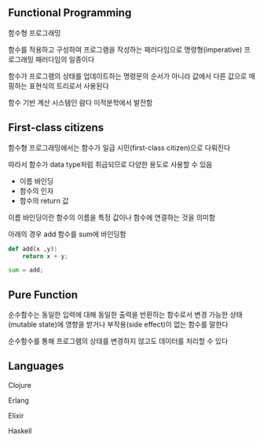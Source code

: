 ## Functional Programming

함수형 프로그래밍

함수를 적용하고 구성하여 프로그램을 작성하는 패러다임으로 명령형(imperative) 프로그래밍 패러다임의 일종이다

함수가 프로그램의 상태를 업데이트하는 명령문의 순서가 아니라 값에서 다른 값으로 매핑하는 표현식의 트리로서 사용된다

함수 기반 계산 시스템인 람다 미적분학에서 발전함

## First-class citizens

함수형 프로그래밍에서는 함수가 일급 시민(first-class citizen)으로 다뤄진다 

따라서 함수가 data type처럼 취급되므로 다양한 용도로 사용할 수 있음

* 이름 바인딩
* 함수의 인자
* 함수의 return 값

이름 바인딩이란 함수의 이름을 특정 값이나 함수에 연결하는 것을 의미함 

아래의 경우 add 함수를 sum에 바인딩함

```python
def add(x ,y):
    return x + y;

sum = add;
```

## Pure Function

순수함수는 동일한 입력에 대해 동일한 출력을 반환하는 함수로서 변경 가능한 상태(mutable state)에 영향을 받거나 부작용(side effect)이 없는 함수를 말한다

순수함수를 통해 프로그램의 상태를 변경하지 않고도 데이터를 처리할 수 있다

## Languages 

Clojure

Erlang

Elixir

Haskell


